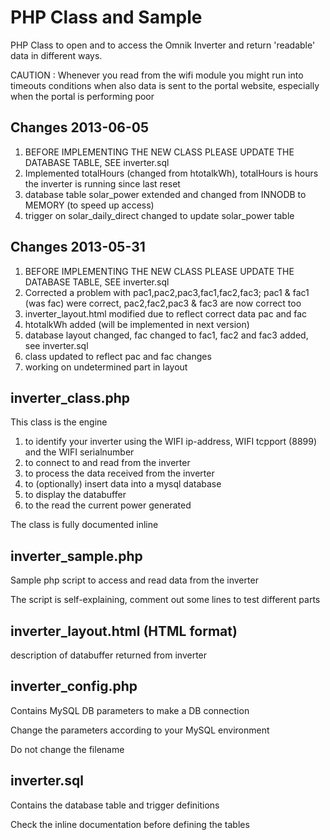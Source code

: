 PHP Class and Sample
====================
PHP Class to open and to access the Omnik Inverter and return 'readable' data in different ways.

CAUTION : Whenever you read from the wifi module you might run into timeouts conditions when also data is sent to the portal website, especially when the portal is performing poor

Changes 2013-06-05
------------------
1. BEFORE IMPLEMENTING THE NEW CLASS PLEASE UPDATE THE DATABASE TABLE, SEE inverter.sql
2. Implemented totalHours (changed from htotalkWh), totalHours is hours the inverter is running since last reset
3. database table solar_power extended and changed from INNODB to MEMORY (to speed up access)
4. trigger on solar_daily_direct changed to update solar_power table

Changes 2013-05-31
------------------
1. BEFORE IMPLEMENTING THE NEW CLASS PLEASE UPDATE THE DATABASE TABLE, SEE inverter.sql
2. Corrected a problem with pac1,pac2,pac3,fac1,fac2,fac3; pac1 & fac1 (was fac) were correct, pac2,fac2,pac3 & fac3 are now correct too
3. inverter_layout.html modified due to reflect correct data pac and fac
4. htotalkWh added (will be implemented in next version) 
5. database layout changed, fac changed to fac1, fac2 and fac3 added, see inverter.sql
6. class updated to reflect pac and fac changes
7. working on undetermined part in layout

inverter_class.php
------------------
This class is the engine

1. to identify your inverter using the WIFI ip-address, WIFI tcpport (8899) and the WIFI serialnumber
2. to connect to and read from the inverter
3. to process the data received from the inverter
4. to (optionally) insert data into a mysql database
5. to display the databuffer 
6. to the read the current power generated

The class is fully documented inline

inverter_sample.php
-------------------
Sample php script to access and read data from the inverter

The script is self-explaining, comment out some lines to test different parts

inverter_layout.html (HTML format)
------------
description of databuffer returned from inverter

inverter_config.php
-------------------
Contains MySQL DB parameters to make a DB connection

Change the parameters according to your MySQL environment

Do not change the filename
 
inverter.sql
------------
Contains the database table and trigger definitions

Check the inline documentation before defining the tables
